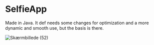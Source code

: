 # SelfieApp

Made in Java.
It def needs some changes for optimization and a more dynamic and smooth use, but the basis is there.

![Skærmbillede (52)](https://user-images.githubusercontent.com/49402730/117015091-b6dd8a00-acf1-11eb-9c39-bd2c46348189.png)
